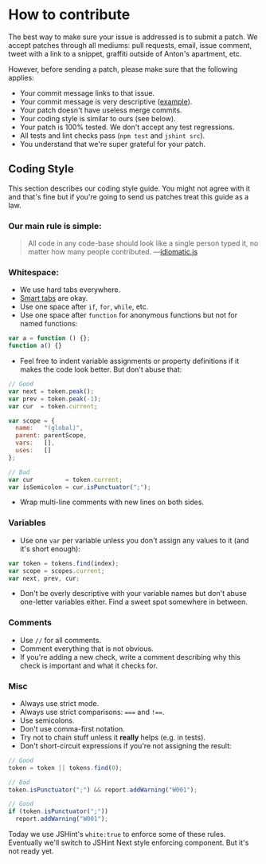 How to contribute
=================

The best way to make sure your issue is addressed is to submit a patch. We accept
patches through all mediums: pull requests, email, issue comment, tweet with a link
to a snippet, graffiti outside of Anton's apartment, etc.

However, before sending a patch, please make sure that the following applies:

* Your commit message links to that issue.
* Your commit message is very descriptive ([example](https://github.com/jshint/jshint/commit/5751c5ed249b7a035758a3ae876cfa1a360fd144)).
* Your patch doesn't have useless merge commits.
* Your coding style is similar to ours (see below).
* Your patch is 100% tested. We don't accept any test regressions.
* All tests and lint checks pass (`npm test` and `jshint src`).
* You understand that we're super grateful for your patch.

Coding Style
------------

This section describes our coding style guide. You might not agree with it and that's
fine but if you're going to send us patches treat this guide as a law.

### Our main rule is simple:

> All code in any code-base should look like a single person typed it, no matter how
many people contributed. —[idiomatic.js](https://github.com/rwldrn/idiomatic.js/)

### Whitespace:

* We use hard tabs everywhere.
* [Smart tabs](http://www.emacswiki.org/SmartTabs) are okay.
* Use one space after `if`, `for`, `while`, etc.
* Use one space after `function` for anonymous functions but not for named functions:

```javascript
var a = function () {};
function a() {}
```

* Feel free to indent variable assignments or property definitions if it makes the code look better. But don't abuse that:

```javascript
// Good
var next = token.peak();
var prev = token.peak(-1);
var cur  = token.current;

var scope = {
  name:   "(global)",
  parent: parentScope,
  vars:   [],
  uses:   []
};

// Bad
var cur         = token.current;
var isSemicolon = cur.isPunctuator(";");
```

* Wrap multi-line comments with new lines on both sides.

### Variables

* Use one `var` per variable unless you don't assign any values to it (and it's short enough):

```javascript
var token = tokens.find(index);
var scope = scopes.current;
var next, prev, cur;
```

* Don't be overly descriptive with your variable names but don't abuse one-letter variables either. Find a sweet spot somewhere in between.

### Comments

* Use `//` for all comments.
* Comment everything that is not obvious.
* If you're adding a new check, write a comment describing why this check is important and what it checks for.

### Misc

* Always use strict mode.
* Always use strict comparisons: `===` and `!==`.
* Use semicolons.
* Don't use comma-first notation.
* Try not to chain stuff unless it **really** helps (e.g. in tests).
* Don't short-circuit expressions if you're not assigning the result:

```javascript
// Good
token = token || tokens.find(0);

// Bad
token.isPunctuator(";") && report.addWarning("W001");

// Good
if (token.isPunctuator(";"))
  report.addWarning("W001");
```

Today we use JSHint's `white:true` to enforce some of these rules. Eventually we'll switch to JSHint Next style enforcing component. But it's not ready yet.

